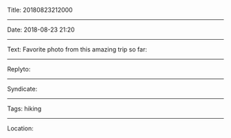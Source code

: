 Title: 20180823212000 

----

Date: 2018-08-23 21:20

----

Text: Favorite photo from this amazing trip so far: 

----

Replyto: 

----

Syndicate:

----

Tags: hiking

----

Location: 

